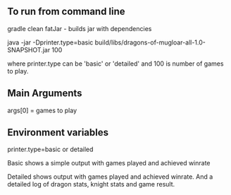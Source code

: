 To run from command line
-----------------
gradle clean fatJar - builds jar with dependencies

java -jar -Dprinter.type=basic build/libs/dragons-of-mugloar-all-1.0-SNAPSHOT.jar 100

where printer.type can be 'basic' or 'detailed' and 100 is number of games to play.

Main Arguments
--------------
args[0] = games to play

Environment variables
------------------
printer.type=basic or detailed

Basic shows a simple output with games played and achieved winrate

Detailed shows output with games played and achieved winrate. 
And a detailed log of dragon stats, knight stats and game result.



